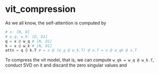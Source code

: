 # vit_compression

As we all know, the self-attention is computed by 
```python
# x: [N, D]
# w_q, w_k: [D, D1]
q = x @ w_q # [N, D1]
k = x @ w_k # [N, D1]
attn = q @ k.T # = x @ (w_q @ w_k.T) @ x.T = x @ w_qk @ x.T
```

To compress the vit model, that is, we can compute `w_qk = w_q @ w_k.T`, conduct SVD on it and discard the zero singular values and 


```python
```
